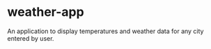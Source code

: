 # weather-app
An application to display temperatures and weather data for any city entered by user.
